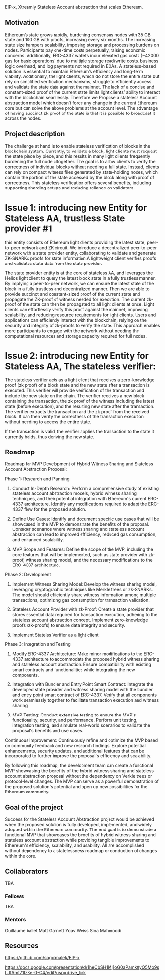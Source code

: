 EIP-x, Xtreamly
Stateless Account abstraction that scales Ethereum.

## Motivation
Ethereum’s state grows rapidly, burdening consensus nodes with 35 GB state and 100 GB with proofs, increasing every six months. The increasing state size hampers scalability, imposing storage and processing burdens on nodes. Participants pay one-time costs perpetually, raising economic concerns. Additionally, ERC-4337 wallets incur elevated gas costs (~42000 gas for basic operations) due to multiple storage read/write costs, business logic overhead, and log payments not required in EOAs. A stateless-based solution is essential to maintain Ethereum’s efficiency and long-term viability. Additionally, the light clients, which do not store the entire state but rely on simplified verification mechanisms, struggle to efficiently access and validate the state data against the mainnet. The lack of a concise and constant-sized proof of the current state limits light clients’ ability to interact with the blockchain seamlessly. Therefore we Propose a stateless Account abstraction model which doesn’t force any change in the current Ethereum core but can solve the above problems at the account level. The advantage of having succinct zk proof of the state is that it is possible to broadcast it across the nodes.

## ​​Project description

The challenge at hand is to enable stateless verification of blocks in the blockchain system. Currently, to validate a block, light clients must request the state piece by piece, and this results in many light clients frequently burdening the full node altogether. The goal is to allow clients to verify the correctness of individual blocks without needing a full state. Instead, clients can rely on compact witness files generated by state-holding nodes, which contain the portion of the state accessed by the block along with proof of correctness. This stateless verification offers several benefits, including supporting sharding setups and reducing reliance on validators.
# Issue 1: introducing new Entity for Stateless AA, trustless State provider #1

this entity consists of Ethereum light clients providing the latest state, peer-to-peer network and ZK circuit. We introduce a decentralized peer-to-peer network with a state provider entity, collaborating to validate and generate ZK-SNARKs proofs for state information.A lightweight client verifies proofs and validates state data from the state provider.

The state provider entity is at the core of stateless AA, and leverages the Helios light client to query the latest block state in a fully trustless manner. By implying
a peer-to-peer network, we can ensure the latest state of the block in a fully trustless and decentralized manner. Then we are able to provide succinct and constant-sized proof of the current state and propagate the ZK-proof of witness needed for execution. The current zk-proof of the state can then be propagated to all light clients at once. Light clients can effortlessly verify this proof against the mainnet, improving scalability, and reducing resource requirements for light clients. Users and applications can efficiently interact with the blockchain, relying on the security and integrity of zk-proofs to verify the state. This approach enables more participants to engage with the network without needing the computational resources and storage capacity required for full nodes.

# Issue 2: introducing new Entity for Stateless AA, The stateless verifier:

The stateless verifier acts as a light client that receives a zero-knowledge proof (zk proof) of a block state and the new state after a transaction is executed. This verifier will provide verification of the transaction and include the new state on the chain. The verifier receives a new block containing the transaction, the zk proof of the witness including the latest state (before execution), and the resulting new state after the transaction. The verifier extracts the transaction and the zk proof from the received block. It can then verify the correctness of the transaction execution without needing to access the entire state.

If the transaction is valid, the verifier applies the transaction to the state it currently holds, thus deriving the new state.

## Roadmap


Roadmap for MVP Development of Hybrid Witness Sharing and Stateless Account Abstraction Proposal:

Phase 1: Research and Planning

1. Conduct In-Depth Research: Perform a comprehensive study of existing stateless account abstraction models,
   hybrid witness sharing techniques, and their potential integration with Ethereum's current ERC-4337 architecture.
   Identify any modifications required to adapt the ERC-4337 flow for the proposed solution.

2. Define Use Cases: Identify and document specific use cases that will be showcased in the MVP to demonstrate
   the benefits of the proposal. Consider scenarios where witness sharing and stateless account abstraction can lead
   to improved efficiency, reduced gas consumption, and enhanced scalability.

3. MVP Scope and Features: Define the scope of the MVP, including the core features that will be implemented,
    such as state provider with zk-proof, witness sharing model, and the necessary modifications to the ERC-4337 architecture.

Phase 2: Development

1. Implement Witness Sharing Model: Develop the witness sharing model, leveraging cryptographic techniques like Merkle trees or zk-SNARKs.
   The model should efficiently share witness information among multiple transactions, optimizing gas consumption for transaction validation.

2. Stateless Account Provider with zk-Proof: Create a state provider that stores essential data required for transaction execution,
  adhering to the stateless account abstraction concept. Implement zero-knowledge proofs (zk-proofs) to ensure data integrity and security.

3. Implement Statelss Verifier as a light client

Phase 3: Integration and Testing

1.  Modify ERC-4337 Architecture: Make minor modifications to the ERC-4337 architecture to accommodate the proposed hybrid witness
   sharing and stateless account abstraction. Ensure compatibility with existing smart contracts and functionalities while integrating the new components.
3.  Integration with Bundler and Entry Point Smart Contract: Integrate the developed state provider and witness sharing model
   with the bundler and entry point smart contract of ERC-4337. Verify that all components work seamlessly together to
   facilitate transaction execution and witness sharing.

4. MVP Testing: Conduct extensive testing to ensure the MVP's functionality, security, and performance. Perform unit testing,
   integration testing, and simulate real-world scenarios to validate the proposal's benefits and use cases.


Continuous Improvement: Continuously refine and optimize the MVP based on community feedback and new research findings.
 Explore potential enhancements, security updates, and additional features that can be incorporated to further improve the proposal's efficiency and scalability.

By following this roadmap, the development team can create a functional MVP showcasing the benefits of the hybrid witness sharing and stateless account abstraction proposal without the dependency on Verkle trees or protocol-level changes. The MVP can serve as a powerful demonstration of the proposed solution's potential and open up new possibilities for the Ethereum community.


## Goal of the project

Success for the  Stateless Account Abstraction project would be achieved when the proposed solution is 
fully developed, implemented, and widely adopted within the Ethereum community. The end goal is to demonstrate a functional MVP 
that showcases the benefits of hybrid witness sharing and stateless account abstraction while providing tangible improvements to 
Ethereum's efficiency, scalability, and usability. All are accomplished without dependency to a statelessness roadmap or conduction 
of changes within the core. 


## Collaborators
TBA
### Fellows 
TBA

### Mentors

Guillaume ballet 
Matt Garnett
Yoav Weiss
Sina Mahmoodi 

## Resources
https://github.com/sogolmalek/EIP-x

https://docs.google.com/presentation/d/1heCbSH1Mj1oG0aPamk0yQ5Mo9sLJfAmt71lzBe-0-C4/edit?usp=drive_link
